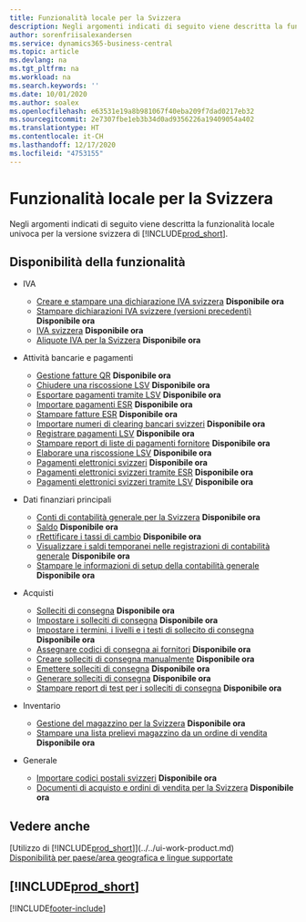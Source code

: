 ```yaml
---
title: Funzionalità locale per la Svizzera
description: Negli argomenti indicati di seguito viene descritta la funzionalità locale nella versione svizzera di Business Central.
author: sorenfriisalexandersen
ms.service: dynamics365-business-central
ms.topic: article
ms.devlang: na
ms.tgt_pltfrm: na
ms.workload: na
ms.search.keywords: ''
ms.date: 10/01/2020
ms.author: soalex
ms.openlocfilehash: e63531e19a8b981067f40eba209f7dad0217eb32
ms.sourcegitcommit: 2e7307fbe1eb3b34d0ad9356226a19409054a402
ms.translationtype: HT
ms.contentlocale: it-CH
ms.lasthandoff: 12/17/2020
ms.locfileid: "4753155"
---
```

# <a name="switzerland-local-functionality"></a>Funzionalità locale per la Svizzera

Negli argomenti indicati di seguito viene descritta la funzionalità locale univoca per la versione svizzera di [!INCLUDE[prod_short](../../includes/prod_short.md)].  

## <a name="feature-availability"></a>Disponibilità della funzionalità

* IVA
    * [Creare e stampare una dichiarazione IVA svizzera](how-to-create-and-print-a-swiss-vat-statement.md) **Disponibile ora**
    * [Stampare dichiarazioni IVA svizzere (versioni precedenti)](how-to-print-swiss-vat-statements-older-version-.md) **Disponibile ora**
    * [IVA svizzera](swiss-value-added-tax.md) **Disponibile ora**
    * [Aliquote IVA per la Svizzera](vat-rates-for-switzerland.md) **Disponibile ora**

* Attività bancarie e pagamenti
    * [Gestione fatture QR](ui-extensions-qr-bill-management.md) **Disponibile ora**
    * [Chiudere una riscossione LSV](how-to-close-an-lsv-collection.md) **Disponibile ora**
    * [Esportare pagamenti tramite LSV](how-to-export-payments-using-lsv.md) **Disponibile ora**
    * [Importare pagamenti ESR](how-to-import-esr-payments.md) **Disponibile ora**
    * [Stampare fatture ESR](how-to-print-esr-invoices.md) **Disponibile ora**
    * [Importare numeri di clearing bancari svizzeri](how-to-import-swiss-bank-clearing-numbers.md) **Disponibile ora**
    * [Registrare pagamenti LSV](how-to-post-lsv-payments.md) **Disponibile ora**
    * [Stampare report di liste di pagamenti fornitore](how-to-print-vendor-payments-list-reports.md) **Disponibile ora**
    * [Elaborare una riscossione LSV](how-to-process-an-lsv-collection.md) **Disponibile ora**
    * [Pagamenti elettronici svizzeri](swiss-electronic-payments.md) **Disponibile ora**
    * [Pagamenti elettronici svizzeri tramite ESR](swiss-electronic-payments-using-esr.md) **Disponibile ora**
    * [Pagamenti elettronici svizzeri tramite LSV](swiss-electronic-payments-using-lsv-.md) **Disponibile ora**

* Dati finanziari principali
    * [Conti di contabilità generale per la Svizzera](swiss-general-ledger-accounts.md) **Disponibile ora**
    * [Saldo](balance.md) **Disponibile ora**
    * [rRettificare i tassi di cambio](how-to-adjust-exchange-rates.md) **Disponibile ora**
    * [Visualizzare i saldi temporanei nelle registrazioni di contabilità generale](how-to-view-temporary-balances-in-general-ledger-journals.md) **Disponibile ora**
    * [Stampare le informazioni di setup della contabilità generale](how-to-print-general-ledger-setup-information.md) **Disponibile ora**

* Acquisti
    * [Solleciti di consegna](delivery-reminders.md) **Disponibile ora**
    * [Impostare i solleciti di consegna](how-to-set-up-delivery-reminders.md) **Disponibile ora**
    * [Impostare i termini, i livelli e i testi di sollecito di consegna](how-to-set-up-delivery-reminder-terms-levels-and-text.md) **Disponibile ora**
    * [Assegnare codici di consegna ai fornitori](how-to-assign-delivery-reminder-codes-to-vendors.md) **Disponibile ora**
    * [Creare solleciti di consegna manualmente](how-to-create-delivery-reminders-manually.md) **Disponibile ora**
    * [Emettere solleciti di consegna](how-to-issue-delivery-reminders.md) **Disponibile ora**
    * [Generare solleciti di consegna](how-to-generate-delivery-reminders.md) **Disponibile ora**
    * [Stampare report di test per i solleciti di consegna](how-to-print-test-reports-for-delivery-reminders.md) **Disponibile ora**

* Inventario
    * [Gestione del magazzino per la Svizzera](swiss-inventory-management.md) **Disponibile ora**
    * [Stampare una lista prelievi magazzino da un ordine di vendita](how-to-print-an-inventory-picking-list-from-a-sales-order.md) **Disponibile ora**

* Generale    
    * [Importare codici postali svizzeri](how-to-import-swiss-post-codes.md) **Disponibile ora**
    * [Documenti di acquisto e ordini di vendita per la Svizzera](swiss-purchase-documents-and-sales-documents.md) **Disponibile ora**

## <a name="see-also"></a>Vedere anche

[Utilizzo di [!INCLUDE[prod_short](../../includes/prod_short.md)]](../../ui-work-product.md)  
[Disponibilità per paese/area geografica e lingue supportate](/dynamics365/business-central/dev-itpro/compliance/apptest-countries-and-translations)  

## [!INCLUDE[prod_short](../../includes/free_trial_md.md)]  


[!INCLUDE[footer-include](../../includes/footer-banner.md)]